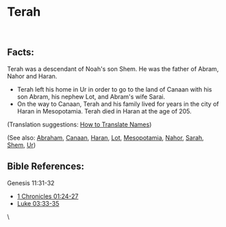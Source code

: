 # Terah #

​

## Facts: ##

Terah was a descendant of Noah's son Shem. He was the father of Abram, Nahor and Haran.

* Terah left his home in Ur in order to go to the land of Canaan with his son Abram, his nephew Lot, and Abram's wife Sarai.
* On the way to Canaan, Terah and his family lived for years in the city of Haran in Mesopotamia. Terah died in Haran at the age of 205.

(Translation suggestions: [How to Translate Names](rc://en/ta/man/translate/translate-names))

(See also: [Abraham](../other/abraham.md), [Canaan](../other/canaan.md), [Haran](../other/haran.md), [Lot](../other/lot.md), [Mesopotamia](../other/mesopotamia.md), [Nahor](../other/nahor.md), [Sarah](../other/sarah.md), [Shem](../other/shem.md), [Ur](../other/ur.md))

## Bible References: ##

Genesis 11:31-32

* [1 Chronicles 01:24-27](rc://en/tn/help/1ch/01/24)
* [Luke 03:33-35](rc://en/tn/help/luk/03/33)

\\


